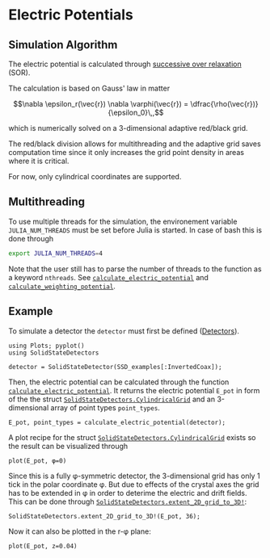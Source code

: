 # Electric Potentials

## Simulation Algorithm

The electric potential is calculated through [successive over relaxation](https://en.wikipedia.org/wiki/Successive_over-relaxation) (SOR).

The calculation is based on Gauss' law in matter
```math
\nabla \epsilon_r(\vec{r}) \nabla \varphi(\vec{r}) = \dfrac{\rho(\vec{r})}{\epsilon_0}\,,
```
which is numerically solved on a 3-dimensional adaptive red/black grid.

The red/black division allows for multithreading and the adaptive grid saves computation time since it only increases the grid point density in areas where it is critical.

For now, only cylindrical coordinates are supported. 

## Multithreading

To use multiple threads for the simulation, the environement variable `JULIA_NUM_THREADS` must be set before Julia is started. In case of bash this is done through
```bash
export JULIA_NUM_THREADS=4
```
Note that the user still has to parse the number of threads to the function as a keyword `nthreads`. See [`calculate_electric_potential`](@ref) and [`calculate_weighting_potential`](@ref).


## Example

To simulate a detector the `detector` must first be defined ([Detectors](@ref)). 

```@example electric_potential
using Plots; pyplot()
using SolidStateDetectors

detector = SolidStateDetector(SSD_examples[:InvertedCoax]);
```

Then, the electric potential can be calculated through the function [`calculate_electric_potential`](@ref). It returns the electric potential `E_pot`
in form of the the struct [`SolidStateDetectors.CylindricalGrid`](@ref) and an 3-dimensional array of point types `point_types`.

```@example electric_potential
E_pot, point_types = calculate_electric_potential(detector);
```

A plot recipe for the struct [`SolidStateDetectors.CylindricalGrid`](@ref) exists so the result can be visualized through
```@example electric_potential
plot(E_pot, φ=0)
```

Since this is a fully φ-symmetric detector, the 3-dimensional grid has only 1 tick in the polar coordinate φ.
But due to effects of the crystal axes the grid has to be extended in φ in order to deterime the electric 
and drift fields. This can be done through [`SolidStateDetectors.extent_2D_grid_to_3D!`](@ref):

```@example electric_potential
SolidStateDetectors.extent_2D_grid_to_3D!(E_pot, 36);
```

Now it can also be plotted in the r-φ plane: 
```@example electric_potential
plot(E_pot, z=0.04)
```
